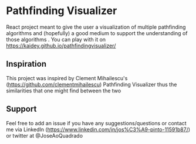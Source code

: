 # Pathfinding Visualizer 

React project meant to give the user a visualization of multiple pathfinding algorithms and (hopefully) a good medium to support the understanding of those algorithms . You can play with it on https://kaidey.github.io/pathfindingvisualizer/

## Inspiration

This project was inspired by Clement Mihailescu's (https://github.com/clementmihailescu) Pathfinding Visualizer thus the similarities that one might find between the two 

## Support

Feel free to add an issue if you have any suggestions/questions or contact me via LinkedIn (https://www.linkedin.com/in/jos%C3%A9-pinto-11591b87/) or twitter at @JoseAoQuadrado
